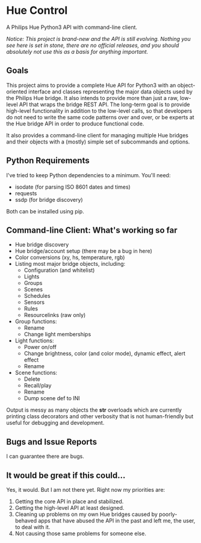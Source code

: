 # Hue Control 

A Philips Hue Python3 API with command-line client.

*Notice: This project is brand-new and the API is still evolving. Nothing you see here is set in stone, there are no official releases, and you should absolutely not use this as a basis for anything important.*

## Goals

This project aims to provide a complete Hue API for Python3 with an object-oriented interface and classes representing the major data objects used by the Philips Hue bridge. It also intends to provide more than just a raw, low-level API that wraps the bridge REST API. The long-term goal is to provide high-level functionality in addition to the low-level calls, so that developers do not need to write the same code patterns over and over, or be experts at the Hue bridge API in order to produce functional code.

It also provides a command-line client for managing multiple Hue bridges and their objects with a (mostly) simple set of subcommands and options.

## Python Requirements

I've tried to keep Python dependencies to a minimum. You'll need:

* isodate (for parsing ISO 8601 dates and times)
* requests 
* ssdp (for bridge discovery)

Both can be installed using pip.

## Command-line Client: What's working so far

* Hue bridge discovery
* Hue bridge/account setup (there may be a bug in here)
* Color conversions (xy, hs, temperature, rgb)
* Listing most major bridge objects, including:
  * Configuration (and whitelist)
  * Lights
  * Groups
  * Scenes
  * Schedules
  * Sensors
  * Rules
  * Resourcelinks (raw only)
* Group functions:
  * Rename
  * Change light memberships
* Light functions:
  * Power on/off 
  * Change brightness, color (and color mode), dynamic effect, alert effect
  * Rename
* Scene functions:
  * Delete
  * Recall/play
  * Rename
  * Dump scene def to INI 

Output is messy as many objects the __str__ overloads which are currently printing class decorators and other verbosity that is not human-friendly but useful for debugging and development.

## Bugs and Issue Reports

I can guarantee there are bugs.

## It would be great if this could...

Yes, it would. But I am not there yet. Right now my priorities are:

1. Getting the core API in place and stabilized.
1. Getting the high-level API at least designed.
1. Cleaning up problems on my own Hue bridges caused by poorly-behaved apps that have abused the API in the past and left me, the user, to deal with it.
1. Not causing those same problems for someone else.


